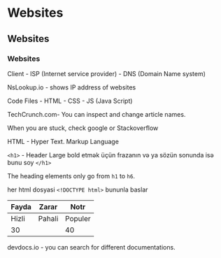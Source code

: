 # Websites
## Websites
### Websites

Client - ISP (Internet service provider) - DNS (Domain Name system)

NsLookup.io - shows IP address of websites

Code Files - HTML - CSS - JS (Java Script)

TechCrunch.com- You can inspect and change article names.

When you are stuck, check google or Stackoverflow

HTML - Hyper Text. Markup Language

`<h1>` - Header Large bold etmək üçün frazanın və ya sözün sonunda isə bunu soy `</h1>`

The heading elements only go from `h1` to `h6`.

her html dosyasi `<!DOCTYPE html>` bununla baslar

|Fayda|Zarar|Notr|
|---|---|---|
|Hizli|Pahali|Populer|
|30||40|50|

devdocs.io - you can search for different documentations.